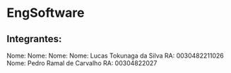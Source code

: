 # EngSoftware
## Integrantes:
Nome: 
Nome:
Nome:
Nome: Lucas Tokunaga da Silva RA: 0030482211026
Nome: Pedro Ramal de Carvalho  RA: 00304822027

